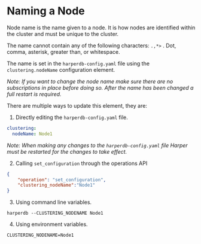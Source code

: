 # Naming a Node

Node name is the name given to a node. It is how nodes are identified within the cluster and must be unique to the cluster.

The name cannot contain any of the following characters: `.,*>` . Dot, comma, asterisk, greater than, or whitespace.

The name is set in the `harperdb-config.yaml` file using the `clustering.nodeName` configuration element.

_Note: If you want to change the node name make sure there are no subscriptions in place before doing so. After the name has been changed a full restart is required._

There are multiple ways to update this element, they are:

1. Directly editing the `harperdb-config.yaml` file.

```yaml
clustering:
  nodeName: Node1
```

_Note: When making any changes to the `harperdb-config.yaml` file Harper must be restarted for the changes to take effect._

2. Calling `set_configuration` through the operations API

```json
{
    "operation": "set_configuration",
    "clustering_nodeName":"Node1"
}
```

3. Using command line variables.

```
harperdb --CLUSTERING_NODENAME Node1
```

4. Using environment variables.

```
CLUSTERING_NODENAME=Node1
```
